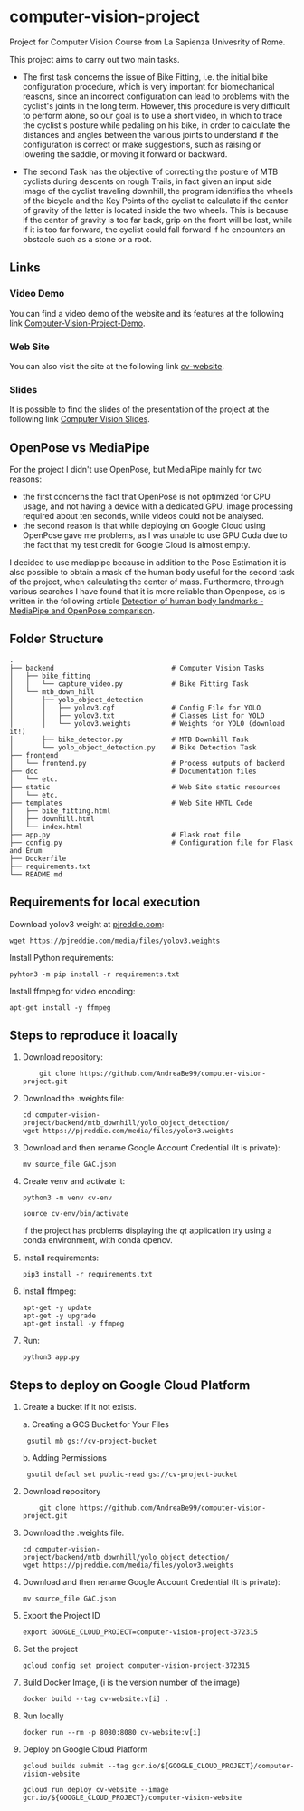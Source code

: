 # computer-vision-project
Project for Computer Vision Course from La Sapienza Univesrity of Rome.

This project aims to carry out two main tasks.

- The first task concerns the issue of Bike Fitting, i.e. the initial bike configuration procedure, which is very important for biomechanical reasons, since an incorrect configuration can lead to problems with the cyclist's joints in the long term.
However, this procedure is very difficult to perform alone, so our goal is to use a short video, in which to trace the cyclist's posture while pedaling on his bike, in order to calculate the distances and angles between the various joints to understand if the configuration is correct or make suggestions, such as raising or lowering the saddle, or moving it forward or backward.

- The second Task has the objective of correcting the posture of MTB cyclists during descents on rough Trails, in fact given an input side image of the cyclist traveling downhill, the program identifies the wheels of the bicycle and the Key Points of the cyclist to calculate if the center of gravity of the latter is located inside the two wheels. This is because if the center of gravity is too far back, grip on the front will be lost, while if it is too far forward, the cyclist could fall forward if he encounters an obstacle such as a stone or a root.

## Links

### Video Demo

You can find a video demo of the website and its features at the following link [Computer-Vision-Project-Demo](https://drive.google.com/file/d/1J7gnb28WYn2_3yd_EOr60DnTgjQXTEmx/view?usp=sharing).

### Web Site

You can also visit the site at the following link [cv-website](https://cv-website-dgquvaq5aq-ue.a.run.app/).

### Slides

It is possible to find the slides of the presentation of the project at the following link [Computer Vision Slides](https://docs.google.com/presentation/d/1EyEG7qIevNA8es4BO4-PQPoszGo3Drr9zkRvOMwjQz8/edit?usp=sharing).

## OpenPose vs MediaPipe

For the project I didn't use OpenPose, but MediaPipe mainly for two reasons:

- the first concerns the fact that OpenPose is not optimized for CPU usage, and not having a device with a dedicated GPU, image processing required about ten seconds, while videos could not be analysed.
- the second reason is that while deploying on Google Cloud using OpenPose gave me problems, as I was unable to use GPU Cuda due to the fact that my test credit for Google Cloud is almost empty.

I decided to use mediapipe because in addition to the Pose Estimation it is also possible to obtain a mask of the human body useful for the second task of the project, when calculating the center of mass. Furthermore, through various searches I have found that it is more reliable than Openpose, as is written in the following article [Detection of human body landmarks - MediaPipe and OpenPose comparison](https://www.hearai.pl/post/14-openpose/).


## Folder Structure

```
.
├── backend                             # Computer Vision Tasks
│   ├── bike_fitting        
│   │   └── capture_video.py            # Bike Fitting Task
│   └── mtb_down_hill       
│       ├── yolo_object_detection
│       │   ├── yolov3.cgf              # Config File for YOLO
│       │   ├── yolov3.txt              # Classes List for YOLO
│       │   └── yolov3.weights          # Weights for YOLO (download it!)
│       ├── bike_detector.py            # MTB Downhill Task
│       └── yolo_object_detection.py    # Bike Detection Task
├── frontend                            
│   └── frontend.py                     # Process outputs of backend
├── doc                                 # Documentation files
│   └── etc.
├── static                              # Web Site static resources
│   └── etc.
├── templates                           # Web Site HMTL Code
│   ├── bike_fitting.html
│   ├── downhill.html
│   └── index.html
├── app.py                              # Flask root file
├── config.py                           # Configuration file for Flask and Enum
├── Dockerfile
├── requirements.txt
└── README.md
```

## Requirements for local execution

Download yolov3 weight at [pjreddie.com](https://pjreddie.com/media/files/yolov3.weights):

    wget https://pjreddie.com/media/files/yolov3.weights

Install Python requirements:

    pyhton3 -m pip install -r requirements.txt

Install ffmpeg for video encoding:

    apt-get install -y ffmpeg

## Steps to reproduce it loacally

1. Download repository:

    ```
        git clone https://github.com/AndreaBe99/computer-vision-project.git 
    ```

2. Download the .weights file:

    ```
    cd computer-vision-project/backend/mtb_downhill/yolo_object_detection/
    wget https://pjreddie.com/media/files/yolov3.weights
    ```

3. Download and then rename Google Account Credential  (It is private):

    ```
    mv source_file GAC.json
    ```

4. Create venv and activate it:

    ```
    python3 -m venv cv-env

    source cv-env/bin/activate
    ```

    If the project has problems displaying the *qt* application try using a conda environment, with conda opencv.

5. Install requirements:

    ```
    pip3 install -r requirements.txt
    ```

6. Install ffmpeg:

    ```
    apt-get -y update
    apt-get -y upgrade
    apt-get install -y ffmpeg
    ```

7. Run:

    ```
    python3 app.py
    ```

## Steps to deploy on Google Cloud Platform

1. Create a bucket if it not exists.

    a. Creating a GCS Bucket for Your Files

        gsutil mb gs://cv-project-bucket

    b. Adding Permissions

        gsutil defacl set public-read gs://cv-project-bucket

2. Download repository
    ```
        git clone https://github.com/AndreaBe99/computer-vision-project.git 
    ```

3. Download the .weights file.
    ```
    cd computer-vision-project/backend/mtb_downhill/yolo_object_detection/
    wget https://pjreddie.com/media/files/yolov3.weights
    ```

4. Download and then rename Google Account Credential  (It is private):

    ```
    mv source_file GAC.json
    ```

5. Export the Project ID
    ```
    export GOOGLE_CLOUD_PROJECT=computer-vision-project-372315
    ```

6. Set the project
    ```
    gcloud config set project computer-vision-project-372315
    ```

7. Build Docker Image, (i is the version number of the image)
    ```
    docker build --tag cv-website:v[i] .
    ```

8. Run locally
    ```
    docker run --rm -p 8080:8080 cv-website:v[i]
    ```

9. Deploy on Google Cloud Platform

    ```
    gcloud builds submit --tag gcr.io/${GOOGLE_CLOUD_PROJECT}/computer-vision-website

    gcloud run deploy cv-website --image gcr.io/${GOOGLE_CLOUD_PROJECT}/computer-vision-website
    ```
